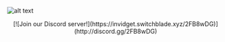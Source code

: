 ![alt text](https://cdn.discordapp.com/attachments/624405523948765184/929258052778086420/highlandslogo2.png)

<p align="center">
  [![Join our Discord server!](https://invidget.switchblade.xyz/2FB8wDG)](http://discord.gg/2FB8wDG)
</p>




